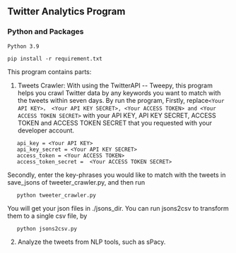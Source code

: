 ## Twitter Analytics Program
### Python and Packages
```Python 3.9```
```commandline
pip install -r requirement.txt
```


This program contains parts:

1. Tweets Crawler:
   With using the TwitterAPI -- Tweepy, this program helps you crawl Twitter data by any keywords you want to match with the tweets within seven days.
   By run the program,
   Firstly, replace`<Your API KEY>， <Your API KEY SECRET>, <Your ACCESS TOKEN> and <Your ACCESS TOKEN SECRET>` with your API KEY, API KEY SECRET, ACCESS TOKEN and ACCESS TOKEN SECRET that you requested with your developer account.

```
   api_key = <Your API KEY>
   api_key_secret = <Your API KEY SECRET>
   access_token = <Your ACCESS TOKEN>
   access_token_secret =  <Your ACCESS TOKEN SECRET>
```
Secondly, enter the key-phrases you would like to match with the tweets in save_jsons of tweeter_crawler.py, and then run
```
   python tweeter_crawler.py
```
You will get your json files in ./jsons_dir. You can run jsons2csv to transform them to a single csv file, by
```commandline
   python jsons2csv.py
```

2. Analyze the tweets from NLP tools, such as sPacy.
